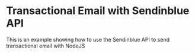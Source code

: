 # Transactional Email with Sendinblue API
This is an example showing how to use the Sendinblue API to send transactional email with NodeJS
